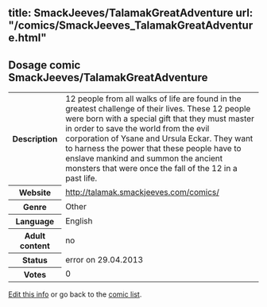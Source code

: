 title: SmackJeeves/TalamakGreatAdventure
url: "/comics/SmackJeeves_TalamakGreatAdventure.html"
---
Dosage comic SmackJeeves/TalamakGreatAdventure
-----------------------------------------

<p id="msg"></p>
<script type="text/javascript">
if (window.location.search === '?edit_info_mail=sent_ok') {
  var elem = document.getElementById("msg");
  elem.innerHTML = 'Edited information sucessfully sent.';
  elem.className = 'ok';
}
</script>
<table class="comicinfo">
<tr>
<th>Description</th><td>12 people from all walks of life are found in the greatest challenge of their lives. These 12 people were born with a special gift that they must master in order to save the world from the evil corporation of Ysane and Ursula Eckar. They want to harness the power that these people have to enslave mankind and summon the ancient monsters that were once the fall of the 12 in a past life.</td>
</tr>
<tr>
<th>Website</th><td><a href="http://talamak.smackjeeves.com/comics/">http://talamak.smackjeeves.com/comics/</a></td>
</tr>
<tr>
<th>Genre</th><td>Other</td>
</tr>
<tr>
<th>Language</th><td>English</td>
</tr>
<tr>
<th>Adult content</th><td>no</td>
</tr>
<tr>
<th>Status</th><td>error on 29.04.2013</td>
</tr>
<tr>
<th>Votes</th><td>0</td>
</tr>
</table>

[Edit this info](SmackJeeves_TalamakGreatAdventure_edit.html) or go back to the [comic list](../comic-index.html).
